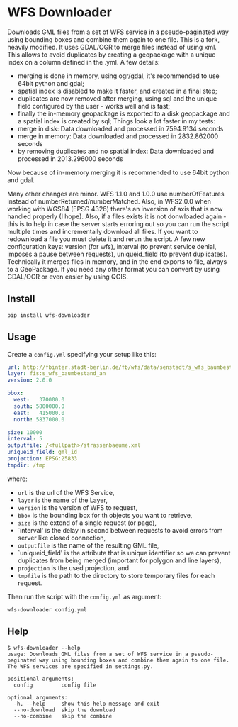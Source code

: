 WFS Downloader
==============

Downloads GML files from a set of WFS service in a pseudo-paginated way using bounding boxes and combine them again to one file.
This is a fork, heavily modified. It uses GDAL/OGR to merge files instead of using xml. This allows to avoid duplicates by creating a geopackage with a unique index on a column defined in the .yml.
A few details:
 - merging is done in memory, using ogr/gdal, it's recommended to use 64bit python and gdal;
 - spatial index is disabled to make it faster, and created in a final step;
 - duplicates are now removed after merging, using sql and the unique field configured by the user - works well and is fast;
 - finally the in-memory geopackage is exported to a disk geopackage and a spatial index is created by sql;
Things look a lot faster in my tests:
- merge in disk: Data downloaded and processed in 7594.9134 seconds
- merge in memory: Data downloaded and processed in 2832.862000 seconds
- by removing duplicates and no spatial index: Data downloaded and processed in 2013.296000 seconds

Now because of in-memory merging it is recommended to use 64bit python and gdal.

Many other changes are minor. WFS 1.1.0 and 1.0.0 use numberOfFeatures instead of numberReturned/numberMatched. Also, in WFS2.0.0 when working with WGS84 (EPSG 4326) there's an inversion of axis that is now handled properly (I hope). Also, if a files exists it is not donwloaded again - this is to help in case the server starts erroring out so you can run the script multiple times and incrementally download all files. If you want to redownload a file you must delete it and rerun the script.
A few new configuration keys: version (for wfs), interval (to prevent service denial, imposes a pause between requests), uniqueid_field (to prevent duplicates).
Technically it merges files in memory, and in the end exports to file, always to a GeoPackage. If you need any other format you can convert by using GDAL/OGR or even easier by using QGIS.

Install
-------

```
pip install wfs-downloader
```

Usage
-----

Create a `config.yml` specifying your setup like this:

```yml
url: http://fbinter.stadt-berlin.de/fb/wfs/data/senstadt/s_wfs_baumbestand_an
layer: fis:s_wfs_baumbestand_an
version: 2.0.0

bbox:
  west:   370000.0
  south: 5800000.0
  east:   415000.0
  north: 5837000.0

size: 10000
interval: 5
outputfile: /<fullpath>/strassenbaeume.xml
uniqueid_field: gml_id
projection: EPSG:25833
tmpdir: /tmp
```

where:

* `url` is the url of the WFS Service,
* `layer` is the name of the Layer,
* `version` is the version of WFS to request,
* `bbox` is the bounding box for th objects you want to retrieve,
* `size` is the extend of a single request (or page),
* `interval' is the delay in second between requests to avoid errors from server like closed connection,
* `outputfile` is the name of the resulting GML file,
* `uniqueid_field' is the attribute that is unique identifier so we can prevent duplicates from being merged (important for polygon and line layers),
* `projection` is the used projection, and
* `tmpfile` is the path to the directory to store temporary files for each request.

Then run the script with the `config.yml` as argument:

```
wfs-downloader config.yml
```

Help
----

```
$ wfs-downloader --help
usage: Downloads GML files from a set of WFS service in a pseudo-paginated way using bounding boxes and combine them again to one file. The WFS services are specified in settings.py.

positional arguments:
  config         config file

optional arguments:
  -h, --help     show this help message and exit
  --no-download  skip the download
  --no-combine   skip the combine
```
